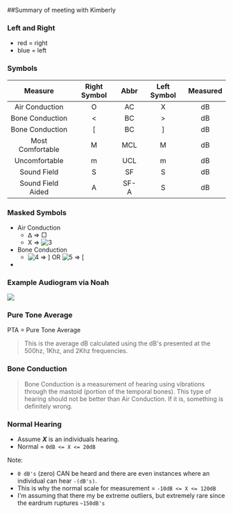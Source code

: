 ##Summary of meeting with Kimberly

### Left and Right

- red = right
- blue = left

### Symbols

Measure           | Right Symbol | Abbr | Left Symbol | Measured
:----------------:|:------------:|:----:|:-----------:|:--------:
Air Conduction    | O            |  AC  |      X      |   dB
Bone Conduction   | <            |  BC  |      >      |   dB
Bone Conduction   | [            |  BC  |      ]      |   dB
Most Comfortable  | M            |  MCL |      M      |   dB
Uncomfortable     | m            |  UCL |      m      |   dB
Sound Field       | S            |  SF  |      S      |   dB
Sound Field Aided | A            | SF-A |      S      |   dB

### Masked Symbols
- Air Conduction 
    -  &#5123; => &#x25a1;
    -  X => ![3]
- Bone Conduction
    -  ![4] => ] OR ![5] => [
-  

### Example Audiogram via Noah

![](http://f.cl.ly/items/0J1D0Z223j2I2D0c1d3q/audiogram.png)

### Pure Tone Average

PTA = Pure Tone Average

> This is the average dB calculated using the dB's presented at the 500hz, 1Khz, and 2Khz frequencies.

### Bone Conduction

> Bone Conduction is a measurement of hearing using vibrations through the mastoid (portion of the temporal bones). This type of hearing should not be better than Air Conduction. If it is, something is definitely wrong.

### Normal Hearing

- Assume  ___X___ is an individuals hearing.
- Normal = `0dB <= X <= 20dB`

Note:

- `0 dB's` (zero) CAN be heard and there are even instances where an individual can hear `-(dB's)`. 
- This is why the normal scale for measurement = `-10dB <= X <= 120dB`
- I'm assuming that there my be extreme outliers, but extremely rare since the eardrum ruptures `~150dB's`

[1]: http://f.cl.ly/items/2e1y220R3c3k1H1K2146/triangle.png "Triangle"
[2]: http://f.cl.ly/items/451w3J2s2c1r0Q0D441V/changes.9.1.14.png "Circle"
[3]: http://f.cl.ly/items/2f0Y2g1Y411Q3y3Y0r1L/square.gif "Square"
[4]: http://f.cl.ly/items/0d1S3T2M2y213n0X0R24/left_angle.jpg "Left Angle"
[5]: http://f.cl.ly/items/0f1U0c1z3h2P1b2X2z0y/right_angle.png "Right Angle"

